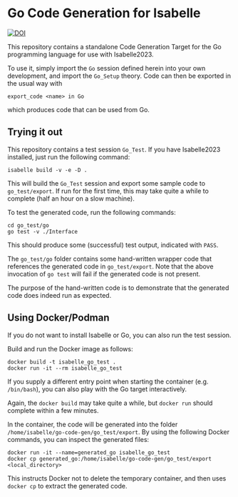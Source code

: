 # Go Code Generation for Isabelle

[![DOI](https://zenodo.org/badge/697269869.svg)](https://zenodo.org/badge/latestdoi/697269869)

This repository contains a standalone Code Generation Target for the Go
programming language for use with Isabelle2023.

To use it, simply import the `Go` session defined herein into your own development,
and import the `Go_Setup` theory. Code can then be exported in the usual way with

~~~isabelle
export_code <name> in Go
~~~

which produces code that can be used from Go.

## Trying it out

This repository contains a test session `Go_Test`. If you have Isabelle2023
installed, just run the following command:

~~~shell
isabelle build -v -e -D .
~~~

This will build the `Go_Test` session and export some sample code to
`go_test/export`. If run for the first time, this may take quite a
while to complete (half an hour on a slow machine).

To test the generated code, run the following commands:

~~~shell
cd go_test/go
go test -v ./Interface
~~~

This should produce some (successful) test output, indicated with `PASS`.

The `go_test/go` folder contains some hand-written wrapper code that references
the generated code in `go_test/export`. Note that the above invocation of
`go test` will fail if the generated code is not present.

The purpose of the hand-written code is to demonstrate that the generated code
does indeed run as expected.

## Using Docker/Podman

If you do not want to install Isabelle or Go, you can also run the test
session.

Build and run the Docker image as follows:

~~~shell
docker build -t isabelle_go_test .
docker run -it --rm isabelle_go_test
~~~

If you supply a different entry point when starting the container (e.g.
`/bin/bash`), you can also play with the Go target interactively.

Again, the `docker build` may take quite a while, but `docker run`
should complete within a few minutes.

In the container, the code will be generated into the folder
`/home/isabelle/go-code-gen/go_test/export`. By using the following Docker
commands, you can inspect the generated files:

~~~shell
docker run -it --name=generated_go isabelle_go_test
docker cp generated_go:/home/isabelle/go-code-gen/go_test/export <local_directory>
~~~

This instructs Docker not to delete the temporary container, and then uses
`docker cp` to extract the generated code.
